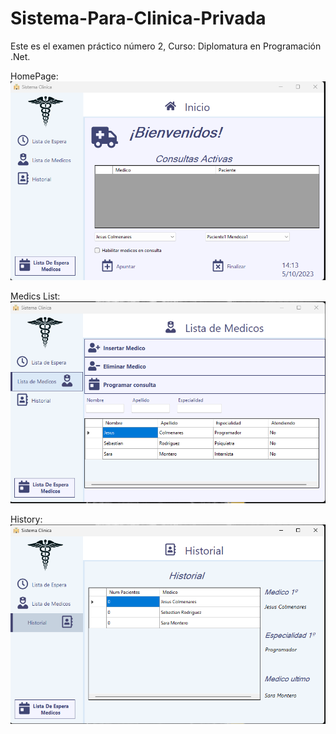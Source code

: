 # Sistema-Para-Clinica-Privada
Este es el examen práctico número 2, Curso: Diplomatura en Programación .Net. 

HomePage:
![image](https://raw.githubusercontent.com/jeschadee/Sistema-Para-Clinica-Privada/main/Screenshot_1.png)

Medics List:
![image](https://raw.githubusercontent.com/jeschadee/Sistema-Para-Clinica-Privada/main/Screenshot_2.png)

History:
![image](https://raw.githubusercontent.com/jeschadee/Sistema-Para-Clinica-Privada/main/Screenshot_3.png)
